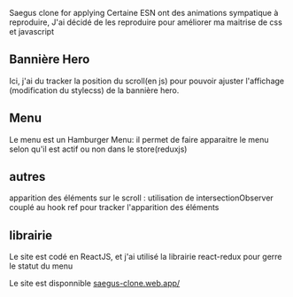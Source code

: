 Saegus clone for applying
Certaine ESN ont des animations sympatique à reproduire, 
J'ai décidé de les reproduire pour améliorer ma maitrise de css et javascript


## Bannière Hero
Ici, j'ai du tracker la position du scroll(en js) pour pouvoir ajuster l'affichage (modification du stylecss) de la bannière hero. 

## Menu
Le menu est un Hamburger Menu: il permet de faire apparaitre le menu selon qu'il est actif ou non dans le store(reduxjs) 

## autres
apparition des éléments sur le scroll : utilisation de intersectionObserver couplé au hook ref pour tracker l'apparition des éléments

## librairie
Le site est codé en ReactJS, et j'ai utilisé la librairie react-redux pour gerre le statut du menu

Le site est disponnible [saegus-clone.web.app/]( https://saegus-clone.web.app/ )
